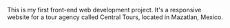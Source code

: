 This is my first front-end web development project. It's a responsive website for a tour agency called Central Tours, located in Mazatlan, Mexico.
